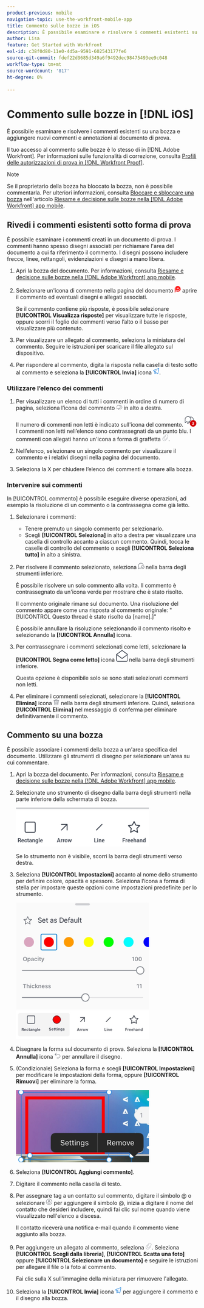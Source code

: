 ```yaml
---
product-previous: mobile
navigation-topic: use-the-workfront-mobile-app
title: Commento sulle bozze in iOS
description: È possibile esaminare e risolvere i commenti esistenti su una bozza e aggiungere nuovi commenti e annotazioni al documento di prova.
author: Lisa
feature: Get Started with Workfront
exl-id: c38f0d80-11e0-4d5a-9591-602543177fe6
source-git-commit: fdef22d9685d349a6f9492dec98475493ee9c048
workflow-type: tm+mt
source-wordcount: '817'
ht-degree: 0%

---
```


# Commento sulle bozze in [!DNL iOS]

È possibile esaminare e risolvere i commenti esistenti su una bozza e aggiungere nuovi commenti e annotazioni al documento di prova.

Il tuo accesso al commento sulle bozze è lo stesso di in [!DNL Adobe Workfront]. Per informazioni sulle funzionalità di correzione, consulta [Profili delle autorizzazioni di prova in [!DNL Workfront Proof]](../../../workfront-proof/wp-acct-admin/account-settings/proof-perm-profiles-in-wp.md).

>[!NOTE]
>
>Se il proprietario della bozza ha bloccato la bozza, non è possibile commentarla. Per ulteriori informazioni, consulta [Bloccare e sbloccare una bozza](../../../workfront-basics/mobile-apps/using-the-workfront-mobile-app/work-with-proofs-in-mobile-app.md#lock) nell&#39;articolo [Riesame e decisione sulle bozze nella [!DNL Adobe Workfront] app mobile](../../../workfront-basics/mobile-apps/using-the-workfront-mobile-app/work-with-proofs-in-mobile-app.md).

## Rivedi i commenti esistenti sotto forma di prova

È possibile esaminare i commenti creati in un documento di prova. I commenti hanno spesso disegni associati per richiamare l&#39;area del documento a cui fa riferimento il commento. I disegni possono includere frecce, linee, rettangoli, evidenziazioni e disegni a mano libera.

1. Apri la bozza del documento. Per informazioni, consulta [Riesame e decisione sulle bozze nella [!DNL Adobe Workfront] app mobile](../../../workfront-basics/mobile-apps/using-the-workfront-mobile-app/work-with-proofs-in-mobile-app.md).
1. Selezionare un&#39;icona di commento nella pagina del documento ![Icona Commento sul documento](assets/mobile-comment-icon-on-proofdoc-30x34.png) aprire il commento ed eventuali disegni e allegati associati.

   Se il commento contiene più risposte, è possibile selezionare **[!UICONTROL Visualizza risposte]** per visualizzare tutte le risposte, oppure scorri il foglio dei commenti verso l’alto o il basso per visualizzare più contenuto.

1. Per visualizzare un allegato al commento, seleziona la miniatura del commento. Seguire le istruzioni per scaricare il file allegato sul dispositivo.
1. Per rispondere al commento, digita la risposta nella casella di testo sotto al commento e seleziona la **[!UICONTROL Invia]** icona ![Icona Invia](assets/mobile-send-icon-25x26.png).

### Utilizzare l’elenco dei commenti

1. Per visualizzare un elenco di tutti i commenti in ordine di numero di pagina, seleziona l’icona del commento ![Icona Commento](assets/mobile-comment-icon-30x25.png) in alto a destra.

   Il numero di commenti non letti è indicato sull&#39;icona del commento. ![Numero di commenti non letti](assets/mobile-unread-comments-icon-30x27.png) I commenti non letti nell’elenco sono contrassegnati da un punto blu. I commenti con allegati hanno un&#39;icona a forma di graffetta ![[!UICONTROL Allegato] icona](assets/mobile-paper-clip-icon.png).

1. Nell’elenco, selezionare un singolo commento per visualizzare il commento e i relativi disegni nella pagina del documento.
1. Seleziona la X per chiudere l’elenco dei commenti e tornare alla bozza.

### Intervenire sui commenti

In [!UICONTROL commento] è possibile eseguire diverse operazioni, ad esempio la risoluzione di un commento o la contrassegna come già letto.

1. Selezionare i commenti:

   * Tenere premuto un singolo commento per selezionarlo.
   * Scegli **[!UICONTROL Seleziona]** in alto a destra per visualizzare una casella di controllo accanto a ciascun commento. Quindi, tocca le caselle di controllo del commento o scegli **[!UICONTROL Seleziona tutto]** in alto a sinistra.

1. Per risolvere il commento selezionato, seleziona ![[!UICONTROL Risolvi commento] icona](assets/mobile-resolvecomment-icon-30x30.png) nella barra degli strumenti inferiore.

   È possibile risolvere un solo commento alla volta. Il commento è contrassegnato da un&#39;icona verde per mostrare che è stato risolto.

   Il commento originale rimane sul documento. Una risoluzione del commento appare come una risposta al commento originale: &quot;[!UICONTROL Questo thread è stato risolto da [name].]&quot;

   È possibile annullare la risoluzione selezionando il commento risolto e selezionando la **[!UICONTROL Annulla]** icona.

1. Per contrassegnare i commenti selezionati come letti, selezionare la **[!UICONTROL Segna come letto]** icona ![Segna come letto](assets/mobile-markread-icon-30x31.png) nella barra degli strumenti inferiore.

   Questa opzione è disponibile solo se sono stati selezionati commenti non letti.

1. Per eliminare i commenti selezionati, selezionare la **[!UICONTROL Elimina]** icona ![](assets/delete-30x28.png) nella barra degli strumenti inferiore. Quindi, seleziona **[!UICONTROL Elimina]** nel messaggio di conferma per eliminare definitivamente il commento.

## Commento su una bozza

È possibile associare i commenti della bozza a un&#39;area specifica del documento. Utilizzare gli strumenti di disegno per selezionare un&#39;area su cui commentare.

1. Apri la bozza del documento. Per informazioni, consulta [Riesame e decisione sulle bozze nella [!DNL Adobe Workfront] app mobile](../../../workfront-basics/mobile-apps/using-the-workfront-mobile-app/work-with-proofs-in-mobile-app.md).
1. Selezionate uno strumento di disegno dalla barra degli strumenti nella parte inferiore della schermata di bozza.

   ![Barra degli strumenti Commento bozza](assets/android-proof-comment-toolbar-350x102.png)

   Se lo strumento non è visibile, scorri la barra degli strumenti verso destra.

1. Seleziona **[!UICONTROL Impostazioni]** accanto al nome dello strumento per definire colore, opacità e spessore. Seleziona l’icona a forma di stella per impostare queste opzioni come impostazioni predefinite per lo strumento.

   ![Impostazioni degli strumenti di disegno](assets/ios-drawingtoolsettings-350x359.png)

1. Disegnare la forma sul documento di prova. Seleziona la **[!UICONTROL Annulla]** icona ![Annulla](assets/android-undo-icon-30x31.png) per annullare il disegno.
1. (Condizionale) Seleziona la forma e scegli **[!UICONTROL Impostazioni]** per modificare le impostazioni della forma, oppure **[!UICONTROL Rimuovi]** per eliminare la forma.

   ![Menu Disegno](assets/ios-drawing-settingsremove-350x190.png)

1. Seleziona **[!UICONTROL Aggiungi commento]**.
1. Digitare il commento nella casella di testo.
1. Per assegnare tag a un contatto sul commento, digitare il simbolo @ o selezionare ![[!UICONTROL Contatto tag]](assets/mobile-tag-user-icon.png) per aggiungere il simbolo @, inizia a digitare il nome del contatto che desideri includere, quindi fai clic sul nome quando viene visualizzato nell&#39;elenco a discesa.

   Il contatto riceverà una notifica e-mail quando il commento viene aggiunto alla bozza.

1. Per aggiungere un allegato al commento, seleziona ![[!UICONTROL Allegato] icona](assets/mobile-paper-clip-icon.png). Seleziona **[!UICONTROL Scegli dalla libreria]**, **[!UICONTROL Scatta una foto]** oppure **[!UICONTROL Selezionare un documento]** e seguire le istruzioni per allegare il file o la foto al commento.

   Fai clic sulla X sull&#39;immagine della miniatura per rimuovere l&#39;allegato.

1. Seleziona la **[!UICONTROL Invia]** icona ![Icona Invia](assets/mobile-send-icon-25x26.png) per aggiungere il commento e il disegno alla bozza.
